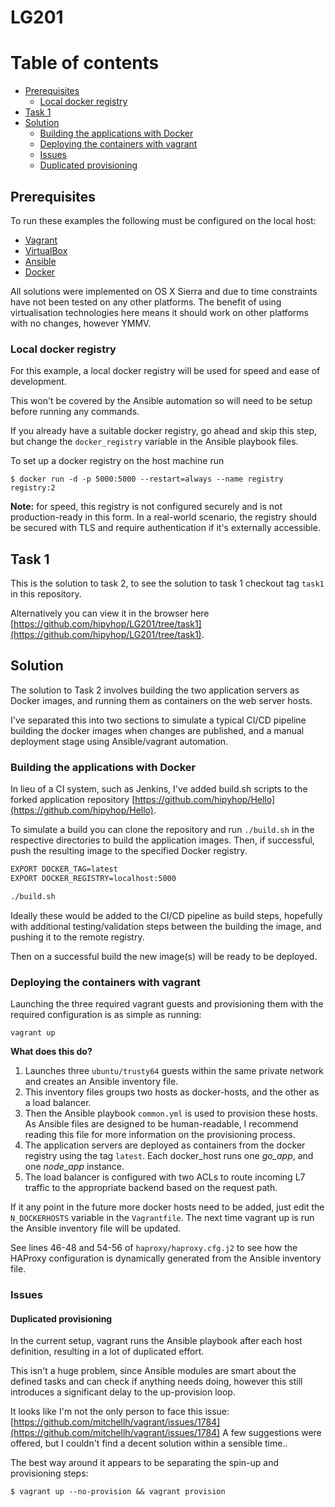 # LG201

Table of contents
=================

- [Prerequisites](#prerequisites)
  - [Local docker registry](#local-docker-registry)
- [Task 1](#task-1)
- [Solution](#solution)
  - [Building the applications with Docker](#building-the-applications-with-docker)
  - [Deploying the containers with vagrant](#deploying-the-containers-with-vagrant)
  - [Issues](#issues)
  - [Duplicated provisioning](#duplicated-provisioning)

## Prerequisites
To run these examples the following must be configured on the local host:
  * [Vagrant](https://www.vagrantup.com/downloads.html)
  * [VirtualBox](https://www.virtualbox.org/wiki/Downloads)
  * [Ansible](http://docs.ansible.com/ansible/latest/intro_installation.html)
  * [Docker](https://www.docker.com/get-docker)

All solutions were implemented on OS X Sierra and due to time constraints have not been tested on any other platforms.
The benefit of using virtualisation technologies here means it should work on other platforms with no changes, however YMMV.

### Local docker registry

For this example, a local docker registry will be used for speed and ease of development.

This won't be covered by the Ansible automation so will need to be setup before running any commands.

If you already have a suitable docker registry, go ahead and skip this step, but change the `docker_registry` variable in the Ansible playbook files.

To set up a docker registry on the host machine run

```
$ docker run -d -p 5000:5000 --restart=always --name registry registry:2
```

**Note:** for speed, this registry is not configured securely and is not production-ready in this form. In a real-world scenario, the registry should be secured with TLS and require authentication if it's externally accessible.

## Task 1

This is the solution to task 2, to see the solution to task 1 checkout tag `task1` in this repository.

Alternatively you can view it in the browser here [https://github.com/hipyhop/LG201/tree/task1](https://github.com/hipyhop/LG201/tree/task1).

## Solution

The solution to Task 2 involves building the two application servers as Docker images, and running them as containers on the web server hosts.

I've separated this into two sections to simulate a typical CI/CD pipeline building the docker images when changes are published, and a manual deployment stage using Ansible/vagrant automation.

### Building the applications with Docker

In lieu of a CI system, such as Jenkins, I've added build.sh scripts to the forked application repository [https://github.com/hipyhop/Hello](https://github.com/hipyhop/Hello).

To simulate a build you can clone the repository and run `./build.sh` in the respective directories to build the application images. Then, if successful, push the resulting image to the specified Docker registry.

```sh
EXPORT DOCKER_TAG=latest
EXPORT DOCKER_REGISTRY=localhost:5000

./build.sh
```

Ideally these would be added to the CI/CD pipeline as build steps, hopefully with additional testing/validation steps between the building the image, and pushing it to the remote registry.

Then on a successful build the new image(s) will be ready to be deployed.


### Deploying the containers with vagrant

Launching the three required vagrant guests and provisioning them with the required configuration is as simple as running:

```
vagrant up
```

**What does this do?**

  1. Launches three `ubuntu/trusty64` guests within the same private network and creates an Ansible inventory file.
  1. This inventory files groups two hosts as docker-hosts, and the other as a load balancer.
  1. Then the Ansible playbook `common.yml` is used to provision these hosts. As Ansible files are designed to be human-readable, I recommend reading this file for more information on the provisioning process.
  1. The application servers are deployed as containers from the docker registry using the tag `latest`. Each docker_host runs one *go_app*, and one *node_app* instance.
  1. The load balancer is configured with two ACLs to route incoming L7 traffic to the appropriate backend based on the request path.

If it any point in the future more docker hosts need to be added, just edit the `N_DOCKERHOSTS` variable in the `Vagrantfile`.
The next time vagrant up is run the Ansible inventory file will be updated.

See lines 46-48 and 54-56 of `haproxy/haproxy.cfg.j2` to see how the HAProxy configuration is dynamically generated from the Ansible inventory file.

### Issues

#### Duplicated provisioning

In the current setup, vagrant runs the Ansible playbook after each host definition, resulting in a lot of duplicated effort.

This isn't a huge problem, since Ansible modules are smart about the defined tasks and can check if anything needs doing, however this still introduces a significant delay to the up-provision loop.

It looks like I'm not the only person to face this issue: [https://github.com/mitchellh/vagrant/issues/1784](https://github.com/mitchellh/vagrant/issues/1784)
A few suggestions were offered, but I couldn't find a decent solution within a sensible time..

The best way around it appears to be separating the spin-up and provisioning steps:

```
$ vagrant up --no-provision && vagrant provision
```

